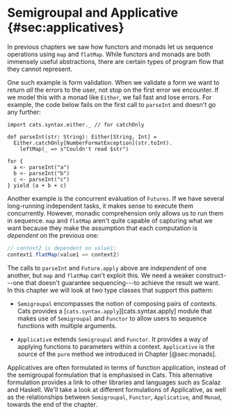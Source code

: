 # Semigroupal and Applicative {#sec:applicatives}

In previous chapters we saw
how functors and monads let us
sequence operations using `map` and `flatMap`.
While functors and monads are
both immensely useful abstractions,
there are certain types of program flow
that they cannot represent.

One such example is form validation.
When we validate a form we want to
return *all* the errors to the user,
not stop on the first error we encounter.
If we model this with a monad like `Either`,
we fail fast and lose errors.
For example, the code below
fails on the first call to `parseInt`
and doesn't go any further:

```tut:book:silent
import cats.syntax.either._ // for catchOnly

def parseInt(str: String): Either[String, Int] =
  Either.catchOnly[NumberFormatException](str.toInt).
    leftMap(_ => s"Couldn't read $str")
```

```tut:book
for {
  a <- parseInt("a")
  b <- parseInt("b")
  c <- parseInt("c")
} yield (a + b + c)
```

Another example is the concurrent evaluation of `Futures`.
If we have several long-running independent tasks,
it makes sense to execute them concurrently.
However, monadic comprehension
only allows us to run them in sequence.
`map` and `flatMap` aren't quite capable
of capturing what we want because
they make the assumption that each computation
is *dependent* on the previous one:

```scala
// context2 is dependent on value1:
context1.flatMap(value1 => context2)
```

The calls to `parseInt` and `Future.apply` above
are *independent* of one another,
but `map` and `flatMap` can't exploit this.
We need a weaker construct---one
that doesn't guarantee sequencing---to
achieve the result we want.
In this chapter we will look at two type classes
that support this pattern:

  - `Semigroupal` encompasses
    the notion of composing pairs of contexts.
    Cats provides a [`cats.syntax.apply`][cats.syntax.apply] module
    that makes use of `Semigroupal` and `Functor`
    to allow users to sequence functions with multiple arguments.

  - `Applicative` extends `Semigroupal` and `Functor`.
    It provides a way of applying functions to parameters within a context.
    `Applicative` is the source of the `pure` method
    we introduced in Chapter [@sec:monads].

Applicatives are often formulated in terms of function application,
instead of the semigroupal formulation that is emphasised in Cats.
This alternative formulation provides a link
to other libraries and languages such as Scalaz and Haskell.
We'll take a look at different formulations of Applicative,
as well as the relationships between
`Semigroupal`, `Functor`, `Applicative`, and `Monad`,
towards the end of the chapter.
